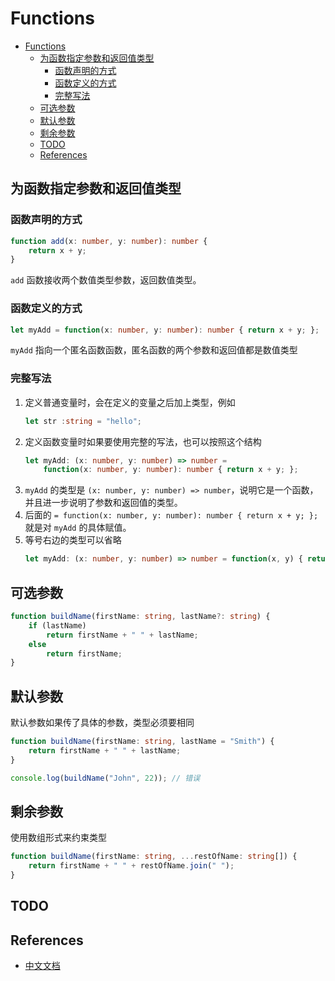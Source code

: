 # Functions


<!-- TOC -->

- [Functions](#functions)
    - [为函数指定参数和返回值类型](#为函数指定参数和返回值类型)
        - [函数声明的方式](#函数声明的方式)
        - [函数定义的方式](#函数定义的方式)
        - [完整写法](#完整写法)
    - [可选参数](#可选参数)
    - [默认参数](#默认参数)
    - [剩余参数](#剩余参数)
    - [TODO](#todo)
    - [References](#references)

<!-- /TOC -->


## 为函数指定参数和返回值类型
### 函数声明的方式
```ts
function add(x: number, y: number): number {
    return x + y;
}
```
`add` 函数接收两个数值类型参数，返回数值类型。

### 函数定义的方式
```ts
let myAdd = function(x: number, y: number): number { return x + y; };
```  
`myAdd` 指向一个匿名函数函数，匿名函数的两个参数和返回值都是数值类型

### 完整写法
1. 定义普通变量时，会在定义的变量之后加上类型，例如
    ```ts
    let str :string = "hello";
    ```
2. 定义函数变量时如果要使用完整的写法，也可以按照这个结构
    ```ts
    let myAdd: (x: number, y: number) => number =
        function(x: number, y: number): number { return x + y; };
    ```
3. `myAdd` 的类型是 `(x: number, y: number) => number`，说明它是一个函数，并且进一步说明了参数和返回值的类型。
4. 后面的 `= function(x: number, y: number): number { return x + y; };` 就是对 `myAdd` 的具体赋值。
5. 等号右边的类型可以省略
    ```ts
    let myAdd: (x: number, y: number) => number = function(x, y) { return x + y; };
    ```

      
## 可选参数
```ts
function buildName(firstName: string, lastName?: string) {
    if (lastName)
        return firstName + " " + lastName;
    else
        return firstName;
}
```


## 默认参数
默认参数如果传了具体的参数，类型必须要相同
```ts
function buildName(firstName: string, lastName = "Smith") {
    return firstName + " " + lastName;
}

console.log(buildName("John", 22)); // 错误
```


## 剩余参数
使用数组形式来约束类型
```ts
function buildName(firstName: string, ...restOfName: string[]) {
    return firstName + " " + restOfName.join(" ");
}
```

## TODO


## References
* [中文文档](https://www.tslang.cn/docs/handbook/functions.html)